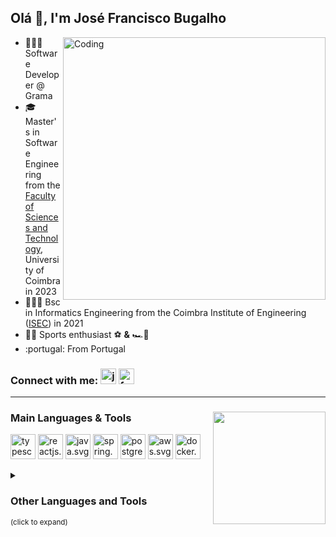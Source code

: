 ## Olá 👋, I'm José Francisco Bugalho 

<img align="right" alt="Coding" width="420" src="https://gifdb.com/images/high/animated-chock-coding-c78f6elj32sfoi8q.gif">
<div>
    <ul>
        <li>👨🏻‍💻 Software Developer @ Grama</li>
        <li>🎓 Master's in Software Engineering from the <a href="https://www.uc.pt/en/fctuc" target="_blank">Faculty of Sciences and Technology</a>, University of Coimbra in 2023</li>
        <li>👨🏽‍🎓 Bsc in Informatics Engineering from the Coimbra Institute of Engineering (<a href="https://www.isec.pt/EN/" target="_blank">ISEC</a>) in 2021</li>
        <li>🚴‍♂️ Sports enthusiast ⚽ <b>&</b> 🏎️💨</li>
        <li>:portugal: From Portugal </li>
    </ul>
</div>

### Connect with me: <a href="https://www.linkedin.com/in/jos%C3%A9-francisco-bugalho-14137319a/" target="_blank"><img src="https://raw.githubusercontent.com/rahuldkjain/github-profile-readme-generator/master/src/images/icons/Social/linked-in-alt.svg" alt="josefranciscobugalho" width="25"></a> <a href="https://github.com/FranciscoBugalho" target="_blank"><img src="https://raw.githubusercontent.com/rahuldkjain/github-profile-readme-generator/master/src/images/icons/Social/github.svg" alt="franciscobugalho" width="25"></a>

***

<div>
    <img align="right" height="180em" src="https://github-readme-stats.vercel.app/api/top-langs/?username=FranciscoBugalho&layout=compact&langs_count=8&theme=dark"/>
    <h3 align="left">Main Languages & Tools</h2>
    <img align="center" src="https://raw.githubusercontent.com/rahuldkjain/github-profile-readme-generator/master/src/images/icons/ProgrammingLanguages/typescript.svg" alt="typescript.svg" width="40" />
    <img align="center" src="https://raw.githubusercontent.com/rahuldkjain/github-profile-readme-generator/master/src/images/icons/FrontendDevelopment/reactjs.svg" alt="reactjs.svg" width="40" />
    <img align="center" src="https://raw.githubusercontent.com/rahuldkjain/github-profile-readme-generator/master/src/images/icons/ProgrammingLanguages/java.svg" alt="java.svg" width="40" />
    <img align="center" src="https://raw.githubusercontent.com/rahuldkjain/github-profile-readme-generator/master/src/images/icons/BackendDevelopment/spring.svg" alt="spring.svg" width="40" />
    <img align="center" src="https://raw.githubusercontent.com/rahuldkjain/github-profile-readme-generator/master/src/images/icons/Database/postgresql.svg" alt="postgresql.svg" width="40" />
    <img align="center" src="https://raw.githubusercontent.com/rahuldkjain/github-profile-readme-generator/master/src/images/icons/Devops/aws.svg" alt="aws.svg" width="40" />
    <img align="center" src="https://raw.githubusercontent.com/rahuldkjain/github-profile-readme-generator/master/src/images/icons/Devops/docker.svg" alt="docker.svg" width="40" />
</div>

<br />

<details>
    <summary><h3 align="left">Other Languages and Tools</h3> <small>(click to expand)</p></summary>
    <h3 align="left">Programming Languages:</h3>
    <img align="center" src="https://raw.githubusercontent.com/rahuldkjain/github-profile-readme-generator/master/src/images/icons/ProgrammingLanguages/javascript.svg" alt="javascript.svg" width="40" />
    <img align="center" src="https://raw.githubusercontent.com/rahuldkjain/github-profile-readme-generator/master/src/images/icons/ProgrammingLanguages/c.svg" alt="c.svg" width="40" />
    <img align="center" src="https://raw.githubusercontent.com/rahuldkjain/github-profile-readme-generator/master/src/images/icons/ProgrammingLanguages/cpp.svg" alt="cpp.svg" width="40" />
    <img align="center" src="https://raw.githubusercontent.com/rahuldkjain/github-profile-readme-generator/master/src/images/icons/ProgrammingLanguages/csharp.svg" alt="csharp.svg" width="40" />
    <img align="center" src="https://raw.githubusercontent.com/rahuldkjain/github-profile-readme-generator/master/src/images/icons/ProgrammingLanguages/python.svg" alt="python.svg" width="40" />
    <h3 align="left">Frontend and Backend Development:</h3>
    <img align="center" src="https://raw.githubusercontent.com/rahuldkjain/github-profile-readme-generator/master/src/images/icons/FrontendDevelopment/html.svg" alt="html.svg" width="40" />
    <img align="center" src="https://raw.githubusercontent.com/rahuldkjain/github-profile-readme-generator/master/src/images/icons/FrontendDevelopment/css.svg" alt="css.svg" width="40" />
    <img align="center" src="https://raw.githubusercontent.com/rahuldkjain/github-profile-readme-generator/master/src/images/icons/BaaS/amplify.svg" alt="amplify.svg" width="40" />
    <img align="center" src="https://raw.githubusercontent.com/rahuldkjain/github-profile-readme-generator/master/src/images/icons/BaaS/firebase.svg" alt="firebase.svg" width="40" />
    <img align="center" src="https://img.shields.io/badge/Lua-2C2D72?style=for-the-badge&logo=lua&logoColor=white" alt="lua.svg" width="40"> 
    <h3 align="left">Mobile Development:</h3>
    <img align="center" src="https://raw.githubusercontent.com/rahuldkjain/github-profile-readme-generator/master/src/images/icons/MobileAppDevelopment/android.svg" alt="android.svg" width="40" />
    <img align="center" src="https://raw.githubusercontent.com/rahuldkjain/github-profile-readme-generator/master/src/images/icons/MobileAppDevelopment/kotlin.svg" alt="kotlin.svg" width="40" />
    <img align="center" src="https://raw.githubusercontent.com/rahuldkjain/github-profile-readme-generator/master/src/images/icons/MobileAppDevelopment/flutter.svg" alt="flutter.svg" width="40" />
    <h3 align="left">Databases:</h3>
    <img align="center" src="https://raw.githubusercontent.com/rahuldkjain/github-profile-readme-generator/master/src/images/icons/Database/mysql.svg" alt="mysql.svg" width="40" />
    <img align="center" src="https://raw.githubusercontent.com/rahuldkjain/github-profile-readme-generator/master/src/images/icons/Database/mongodb.svg" alt="mongodb.svg" width="40" />
    <h3 align="left">Other Tools:</h3>
    <img align="center" src="https://raw.githubusercontent.com/rahuldkjain/github-profile-readme-generator/master/src/images/icons/Software/figma.svg" alt="figma.svg" width="40" />
    <img align="center" src="https://raw.githubusercontent.com/rahuldkjain/github-profile-readme-generator/master/src/images/icons/Software/postman.svg" alt="postman.svg" width="40" />
    <img align="center" src="https://raw.githubusercontent.com/rahuldkjain/github-profile-readme-generator/master/src/images/icons/Software/blender.svg" alt="blender.svg" width="40" />
    <img align="center" src="https://raw.githubusercontent.com/rahuldkjain/github-profile-readme-generator/master/src/images/icons/Software/matlab.svg" alt="matlab.svg" width="40" />
    <img align="center" src="https://raw.githubusercontent.com/rahuldkjain/github-profile-readme-generator/master/src/images/icons/GameEngines/unity.svg" alt="unity.svg" width="40" />
</details>
